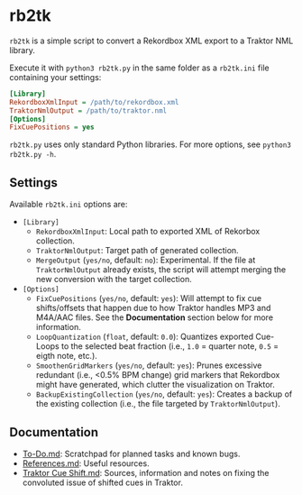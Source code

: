 # rb2tk

`rb2tk` is a simple script to convert a Rekordbox XML export to a Traktor NML library. 

Execute it with `python3 rb2tk.py` in the same folder as a `rb2tk.ini` file containing your settings:

```ini
[Library]
RekordboxXmlInput = /path/to/rekordbox.xml
TraktorNmlOutput = /path/to/traktor.nml
[Options]
FixCuePositions = yes
```

`rb2tk.py` uses only standard Python libraries. For more options, see `python3 rb2tk.py -h`. 

## Settings

Available `rb2tk.ini` options are:
- `[Library]`
  - `RekordboxXmlInput`: Local path to exported XML of Rekorbox collection.
  - `TraktorNmlOutput`: Target path of generated collection.
  - `MergeOutput` (`yes/no`, default: `no`): Experimental. If the file at `TraktorNmlOutput` already exists, the script will attempt merging the new conversion with the target collection. 
- `[Options]`
  - `FixCuePositions` (`yes/no`, default: `yes`): Will attempt to fix cue shifts/offsets that happen due to how Traktor handles MP3 and M4A/AAC files. See the **Documentation** section below for more information.
  - `LoopQuantization` (`float`, default: `0.0`): Quantizes exported Cue-Loops to the selected beat fraction (i.e., `1.0` = quarter note, `0.5` = eigth note, etc.).
  - `SmoothenGridMarkers` (`yes/no`, default: `yes`): Prunes excessive redundant (i.e., <0.5% BPM change) grid markers that Rekordbox might have generated, which clutter the visualization on Traktor.
  - `BackupExistingCollection` (`yes/no`, default: `yes`): Creates a backup of the existing collection (i.e., the file targeted by `TraktorNmlOutput`). 

## Documentation

- [To-Do.md](doc/To-Do.md): Scratchpad for planned tasks and known bugs.
- [References.md](doc/References.md): Useful resources.
- [Traktor Cue Shift.md](doc/Traktor%20Cue%20Shift.md): Sources, information and notes on fixing the convoluted issue of shifted cues in Traktor.